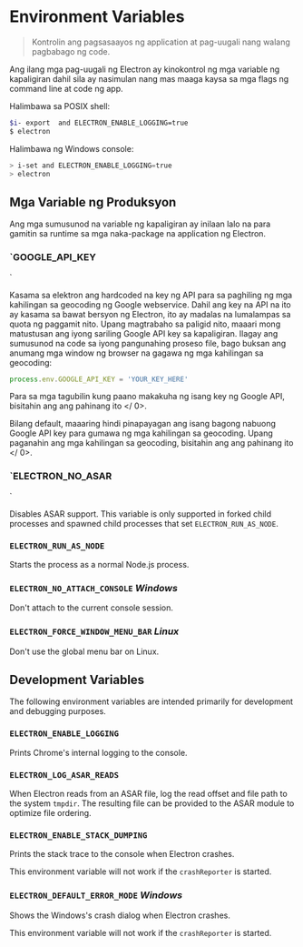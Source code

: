 # Environment Variables 

> Kontrolin ang pagsasaayos ng application at pag-uugali nang walang pagbabago ng code.

Ang ilang mga pag-uugali ng Electron ay kinokontrol ng mga variable ng kapaligiran dahil sila ay nasimulan nang mas maaga kaysa sa mga flags ng command line at code ng app.

Halimbawa sa POSIX shell:

```bash
$i- export  and ELECTRON_ENABLE_LOGGING=true
$ electron
```

Halimbawa ng Windows console: 

```powershell
> i-set and ELECTRON_ENABLE_LOGGING=true
> electron
```

## Mga Variable ng Produksyon

Ang mga sumusunod na variable ng kapaligiran ay inilaan lalo na para gamitin sa runtime sa mga naka-package na application ng Electron.

### `GOOGLE_API_KEY
`

Kasama sa elektron ang hardcoded na key ng API para sa paghiling ng mga kahilingan sa geocoding ng Google webservice. Dahil ang key na API na ito ay kasama sa bawat bersyon ng Electron, ito ay madalas na lumalampas sa quota ng paggamit nito. Upang magtrabaho sa paligid nito, maaari mong matustusan ang iyong sariling Google API key sa kapaligiran. Ilagay ang sumusunod na code sa iyong pangunahing proseso file, bago buksan ang anumang mga window ng browser na gagawa ng mga kahilingan sa geocoding:

```javascript
process.env.GOOGLE_API_KEY = 'YOUR_KEY_HERE'

```

Para sa mga tagubilin kung paano makakuha ng isang key ng Google API, bisitahin ang  ang pahinang ito </ 0>.</p> 

Bilang default, maaaring hindi pinapayagan ang isang bagong nabuong Google API key para gumawa ng mga kahilingan sa geocoding. Upang paganahin ang mga kahilingan sa geocoding, bisitahin ang  ang pahinang ito </ 0>.</p> 

### `ELECTRON_NO_ASAR
`

Disables ASAR support. This variable is only supported in forked child processes and spawned child processes that set `ELECTRON_RUN_AS_NODE`.

### `ELECTRON_RUN_AS_NODE`

Starts the process as a normal Node.js process.

### `ELECTRON_NO_ATTACH_CONSOLE` *Windows*

Don't attach to the current console session.

### `ELECTRON_FORCE_WINDOW_MENU_BAR` *Linux*

Don't use the global menu bar on Linux.

## Development Variables

The following environment variables are intended primarily for development and debugging purposes.

### `ELECTRON_ENABLE_LOGGING`

Prints Chrome's internal logging to the console.

### `ELECTRON_LOG_ASAR_READS`

When Electron reads from an ASAR file, log the read offset and file path to the system `tmpdir`. The resulting file can be provided to the ASAR module to optimize file ordering.

### `ELECTRON_ENABLE_STACK_DUMPING`

Prints the stack trace to the console when Electron crashes.

This environment variable will not work if the `crashReporter` is started.

### `ELECTRON_DEFAULT_ERROR_MODE` *Windows*

Shows the Windows's crash dialog when Electron crashes.

This environment variable will not work if the `crashReporter` is started.